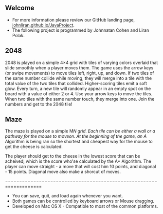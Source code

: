## Welcome
- For more information please review our GitHub landing page, [johnliran.github.io/JavaProject](http://johnliran.github.io/JavaProject).
- The following project is programmed by Johnnatan Cohen and Liran Polak.

## 2048
2048 is played on a simple 4×4 grid with tiles of varying colors overlaid that slide smoothly when a player moves them. The game uses the arrow keys (or swipe movements) to move tiles left, right, up, and down. If two tiles of the same number collide while moving, they will merge into a tile with the total value of the two tiles that collided. Higher-scoring tiles emit a soft glow. Every turn, a new tile will randomly appear in an empty spot on the board with a value of either 2 or 4. Use your arrow keys to move the tiles. When two tiles with the same number touch, they merge into one. Join the numbers and get to the 2048 tile!

## Maze
The maze is played on a simple M*N grid. Each tile can be either a wall or a pathway for the mouse to moveon.
At the beginning of the game, an A* Algorithm is being ran so the shortest and cheapest way for the mouse to get the cheese is calculated.

The player should get to the cheese in the lowest score that can be acheived, which is the score who'se calculated by the A* Algorithm.
The player can move straight - a move that will cost him 10 points, and diagonal - 15 points. 
Diagonal move also make a shorcut of moves.


===================================================================
- You can save, quit, and load again whenever you want.
- Both games can be controlled by keyboard arrows or Mouse dragging.
- Developed on Mac OS X - Compatible to most of the common platforms.

